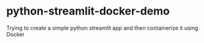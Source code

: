 # python-streamlit-docker-demo
Trying to create a simple python streamlit app and then containerize it using Docker
